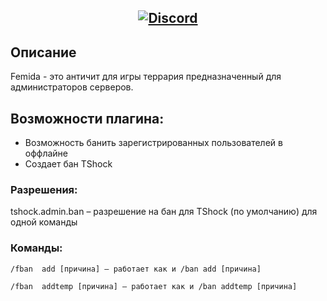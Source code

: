 <h2 align="center" Follow </h2>
<p align="center">
<a href="https://discord.gg/s4gFbdrMmd"><img title="Discord" src="https://discord.com/assets/92ad040ed5143bfb541ea61f5c3bb18f.svg"></a>
</p>



## Описание

Femida - это античит для игры террария предназначенный для администраторов серверов.

## Возможности плагина:

- Возможность банить зарегистрированных пользователей в оффлайне
- Создает бан TShock

### Разрешения:

tshock.admin.ban – разрешение на бан для TShock (по умолчанию) для одной команды

### Команды:

`/fban  add [причина] – работает как и /ban add [причина]`

`/fban  addtemp [причина] – работает как и /ban addtemp [причина]`
